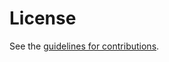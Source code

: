 # License

See the
[guidelines for contributions](https://github.com/Bren2010/draft-subgroups/blob//CONTRIBUTING.md).
